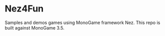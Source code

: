# Nez4Fun
Samples and demos games using MonoGame framework Nez. This repo is built against MonoGame 3.5.
